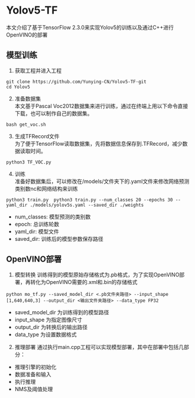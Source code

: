 # Yolov5-TF
本文介绍了基于TensorFlow 2.3.0来实现Yolov5的训练以及通过C++进行OpenVINO的部署




## 模型训练
1. 获取工程并进入工程         
```
git clone https://github.com/Yunying-CN/Yolov5-TF·git
cd Yolov5
```               

2. 准备数据集             
本文基于Pascal Voc2012数据集来进行训练，通过在终端上用以下命令直接下载，也可以制作自己的数据集。               
```
bash get_voc.sh
```                  

3. 生成TFRecord文件             
为了便于TensorFlow读取数据集，先将数据信息保存到.TFRecord，减少数据读取时间。
```
python3 TF_VOC.py
```            

4. 训练              
准备好数据集后，可以修改在/models/文件夹下的.yaml文件来修改网络预测类别数nc和网络结构来训练
```
python3 train.py  python3 train.py --num_classes 20 --epochs 30 --yaml_dir ./models/yolov5s.yaml --saved_dir ./weights
```    
- num_classes: 模型预测的类别数               
- epoch: 总训练轮数        
- yaml_dir: 模型文件           
- saved_dir: 训练后的模型参数保存路径                 



## OpenVINO部署
1. 模型转换
训练得到的模型原始存储格式为.pb格式，为了实现OpenVINO部署，再转化为OpenVINO需要的.xml和.bin的存储格式
```
python mo_tf.py --saved_model_dir <.pb文件夹路径> --input_shape [1,640,640,3] --output_dir <输出文件夹路径> --data_type FP32
```        

- saved_model_dir 为训练得到的模型路径        
- input_shape 为指定图像尺寸          
- output_dir 为转换后的输出路径           
- data_type 为设置数据格式       

2. 推理部署
通过执行main.cpp工程可以实现模型部署，其中在部署中包括几部分：      
- 推理引擎的初始化
- 数据准备和输入
- 执行推理
- NMS及阈值处理




